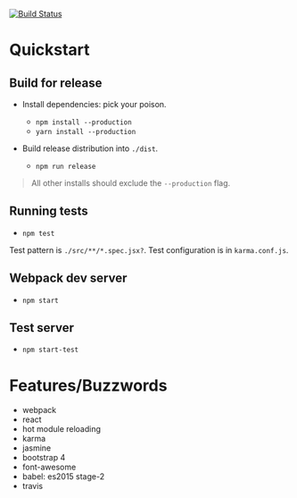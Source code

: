 [![Build Status](https://travis-ci.org/jncornett/react-static-ghpages-skeleton.svg?branch=master)](https://travis-ci.org/jncornett/react-static-ghpages-skeleton)

Quickstart
==========

Build for release
-----------------

- Install dependencies: pick your poison.
  - `npm install --production`
  - `yarn install --production`

- Build release distribution into `./dist`.
  - `npm run release`

> All other installs should exclude the `--production` flag.

Running tests
-------------
- `npm test`

Test pattern is `./src/**/*.spec.jsx?`. Test configuration is in `karma.conf.js`.

Webpack dev server
------------------
- `npm start`

Test server
-----------
- `npm start-test`

Features/Buzzwords
==================
- webpack
- react
- hot module reloading
- karma
- jasmine
- bootstrap 4
- font-awesome
- babel: es2015 stage-2
- travis
